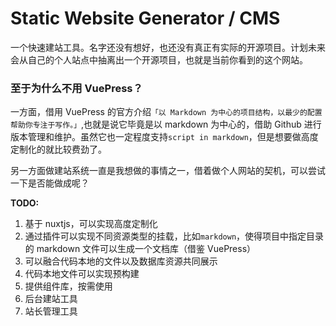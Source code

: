# Static Website Generator / CMS

一个快速建站工具。名字还没有想好，也还没有真正有实际的开源项目。计划未来会从自己的个人站点中抽离出一个开源项目，也就是当前你看到的这个网站。

### 至于为什么不用 VuePress？

一方面，借用 VuePress 的官方介绍`「以 Markdown 为中心的项目结构，以最少的配置帮助你专注于写作。」`,也就是说它毕竟是以 markdown 为中心的，借助 Github 进行版本管理和维护。虽然它也一定程度支持`script in markdown`，但是想要做高度定制化的就比较费劲了。

另一方面做建站系统一直是我想做的事情之一，借着做个人网站的契机，可以尝试一下是否能做成呢？

**TODO:**

1. 基于 nuxtjs，可以实现高度定制化
2. 通过插件可以实现不同资源类型的挂载，比如`markdown`，使得项目中指定目录的 markdown 文件可以生成一个文档库（借鉴 VuePress）
3. 可以融合代码本地的文件以及数据库资源共同展示
4. 代码本地文件可以实现预构建
5. 提供组件库，按需使用
6. 后台建站工具
7. 站长管理工具
